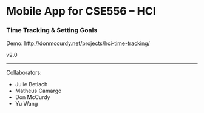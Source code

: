 # Mobile App for CSE556 – HCI
### Time Tracking & Setting Goals

Demo: http://donmccurdy.net/projects/hci-time-tracking/

v2.0

* * * *

Collaborators:
- Julie Betlach
- Matheus Camargo
- Don McCurdy
- Yu Wang
